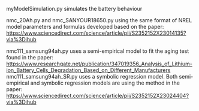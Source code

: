 myModelSimulation.py simulates the battery behaviour

nmc_20Ah.py and nmc_SANYOUR18650.py using the same format of NREL model parameters and formulas developed based on the paper: https://www.sciencedirect.com/science/article/pii/S2352152X23014135?via%3Dihub

nmc111_samsung94ah.py uses a semi-empirical model to fit the aging test found in the paper: https://www.researchgate.net/publication/347019356_Analysis_of_Lithium-ion_Battery_Cells_Degradation_Based_on_Different_Manufacturers nmc111_samsung94ah_SR.py uses a symbolic regression model. Both semi-empirical and symbolic regression models are using the method in the paper: https://www.sciencedirect.com/science/article/pii/S2352152X23024404?via%3Dihub
